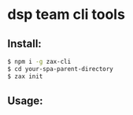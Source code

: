 # dsp team cli tools

## Install:

```bash
$ npm i -g zax-cli
$ cd your-spa-parent-directory
$ zax init
```

## Usage:

